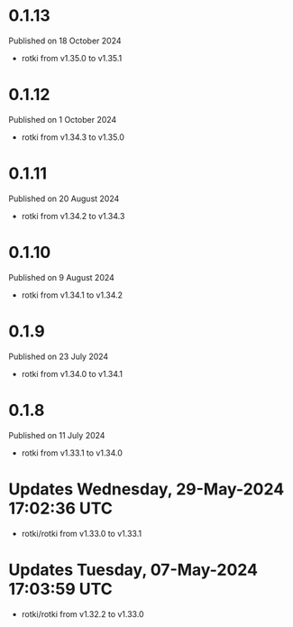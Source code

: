 # 0.1.13

Published on 18 October 2024

- rotki from v1.35.0 to v1.35.1

# 0.1.12

Published on 1 October 2024

- rotki from v1.34.3 to v1.35.0

# 0.1.11

Published on 20 August 2024

- rotki from v1.34.2 to v1.34.3

# 0.1.10

Published on 9 August 2024

- rotki from v1.34.1 to v1.34.2

# 0.1.9

Published on 23 July 2024

- rotki from v1.34.0 to v1.34.1

# 0.1.8

Published on 11 July 2024

- rotki from v1.33.1 to v1.34.0

# Updates Wednesday, 29-May-2024 17:02:36 UTC
- rotki/rotki from v1.33.0 to v1.33.1

# Updates Tuesday, 07-May-2024 17:03:59 UTC
- rotki/rotki from v1.32.2 to v1.33.0

